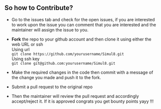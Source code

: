 ## So how to Contribute?

- Go to the issues tab and check for the open issues, if you are interested to work upon the issue you can comment that you are interested and the maintainer will assign the issue to you.

- **Fork** the repo to your github account and then clone it using either the web URL or ssh     
Using url  
`git clone https://github.com/yourusername/Simul8.git`  
Using ssh key    
`git clone git@github.com:yourusername/Simul8.git`  

- Make the required changes in the code then commit with a message of the change you made and push it to the fork.

- Submit a pull request to the original repo

- Then the maintainer will review the pull request and accordingly accept/reject it. If it is approved congrats you get bounty points yayy !!!


